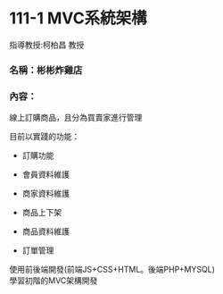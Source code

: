111-1 MVC系統架構
=============

指導教授:柯柏昌 教授

### 名稱：彬彬炸雞店

### 內容：  

線上訂購商品，且分為買賣家進行管理

  

目前以實踐的功能：

*   訂購功能
    
*   會員資料維護
    
*   商家資料維護
    
*   商品上下架
    
*   商品資料維護
    
*   訂單管理
    

  

使用前後端開發(前端JS+CSS+HTML。後端PHP+MYSQL)  
學習初階的MVC架構開發

